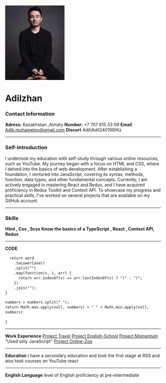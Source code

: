 ![Пример изображения](./photosmall.jpg)

# Adilzhan

### Contact Information

**Adress:**
Kazakhstan ,Almaty
**Number:**
+7 707 615 53 09
**Email**
Adik.muhametov@gmail.com
**Discort**
Adil(Adil240199)Kz

---

### Self-Introduction

I undertook my education with self-study through various online resources, such as YouTube.
My journey began with a focus on HTML and CSS, where I delved into the basics of web development.
After establishing a foundation, I ventured into JavaScript,
covering its syntax, methods, function, data types, and other fundamental concepts.
Currently, I am actively engaged in mastering React and Redux, and I have acquired proficiency in Redux Toolkit and Context API.
To showcase my progress and practical skills, I've worked on several projects that are available on my GitHub account

---

### Skills

**Html , Css , Scss**
**Know the basics of a TypeScript , React , Context API, Redux**

---

**CODE**

```function duplicateEncode(word) {
  return word
    .toLowerCase()
    .split("")
    .map(function(v, i, arr) {
      return arr.indexOf(v) == arr.lastIndexOf(v) ? "(" : ")";
    })
    .join("");
}
```

```function highAndLow(numbers){
numbers = numbers.split(" ");
return Math.max.apply(null, numbers) + " " + Math.min.apply(null, numbers)

}
```

---

**Work Experience**
[Project Travel](https://github.com/Adil240199/Works/tree/gh-pages/travel)
[Project English-School](https://github.com/Adil240199/Works/tree/gh-pages/english-school)
[Project Momentum](https://github.com/Adil240199/Works/tree/gh-pages/momentum) "Used only JavaScript"
[Project Online-Zoo](https://github.com/Adil240199/Works/tree/gh-pages/online-zoo)

---

**Education**
I have a secondary education and took the first stage at RSS and also took courses on YouTube react

---

**English Language**
level of English proficiency at pre-intermediate
